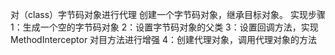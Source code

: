 对（class）字节码对象进行代理 创建一个字节码对象，继承目标对象。
实现步骤
1：生成一个空的字节码对象
2：设置字节码对象的父类
3：设置回调方法，实现MethodInterceptor 对目方法进行增强
4：创建代理对象，调用代理对象的方法




      
    